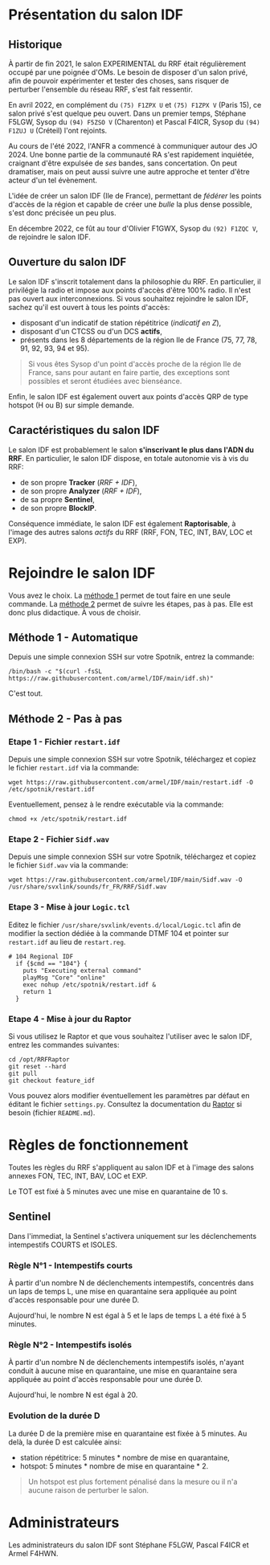 # Présentation du salon IDF

## Historique

À partir de fin 2021, le salon EXPERIMENTAL du RRF était régulièrement occupé par une poignée d'OMs. Le besoin de disposer d'un salon privé, afin de pouvoir expérimenter et tester des choses, sans risquer de perturber l'ensemble du réseau RRF, s'est fait ressentir.

En avril 2022, en complément du `(75) F1ZPX U` et `(75) F1ZPX V` (Paris 15), ce salon privé s'est quelque peu ouvert. Dans un premier temps, Stéphane F5LGW, Sysop du `(94) F5ZSO V` (Charenton) et Pascal F4ICR, Sysop du `(94) F1ZUJ U` (Créteil) l'ont rejoints.

Au cours de l'été 2022, l'ANFR a commencé à communiquer autour des JO 2024. Une bonne partie de la communauté RA s'est rapidement inquiétée, craignant d'être expulsée de *ses* bandes, sans concertation. On peut dramatiser, mais on peut aussi suivre une autre approche et tenter d'être acteur d'un tel évènement. 

L'idée de créer un salon IDF (Ile de France), permettant de *fédérer* les points d'accès de la région et capable de créer une *bulle* la plus dense possible, s'est donc précisée un peu plus.

En décembre 2022, ce fût au tour d'Olivier F1GWX, Sysop du `(92) F1ZQC V`, de rejoindre le salon IDF.

## Ouverture du salon IDF

Le salon IDF s'inscrit totalement dans la philosophie du RRF. En particulier, il privilégie la radio et impose aux points d'accès d'être 100% radio. Il n'est pas ouvert aux interconnexions. Si vous souhaitez rejoindre le salon IDF, sachez qu'il est ouvert à tous les points d'accès: 

- disposant d'un indicatif de station répétitrice (*indicatif en Z*), 
- disposant d'un CTCSS ou d'un DCS **actifs**,
- présents dans les 8 départements de la région Ile de France (75, 77, 78, 91, 92, 93, 94 et 95).

> Si vous êtes Sysop d'un point d'accès proche de la région Ile de France, sans pour autant en faire partie, des exceptions sont possibles et seront étudiées avec bienséance. 

Enfin, le salon IDF est également ouvert aux points d'accès QRP de type hotspot (H ou B) sur simple demande.


## Caractéristiques du salon IDF

Le salon IDF est probablement le salon **s'inscrivant le plus dans l'ADN du RRF**. En particulier, le salon IDF dispose, en totale autonomie vis à vis du RRF:

- de son propre **Tracker** (*RRF + IDF*),
- de son propre **Analyzer** (*RRF + IDF*),
- de sa propre **Sentinel**,
- de son propre **BlockIP**.

Conséquence immédiate, le salon IDF est également **Raptorisable**, à l'image des autres salons *actifs* du RRF (RRF, FON, TEC, INT, BAV, LOC et EXP).

# Rejoindre le salon IDF

Vous avez le choix. La [méthode 1](#m%C3%A9thode-1---automatique) permet de tout faire en une seule commande. La [méthode 2](#m%C3%A9thode-2---pas-%C3%A0-pas) permet de suivre les étapes, pas à pas. Elle est donc plus didactique. À vous de choisir.

## Méthode 1 - Automatique

Depuis une simple connexion SSH sur votre Spotnik, entrez la commande:

`/bin/bash -c "$(curl -fsSL https://raw.githubusercontent.com/armel/IDF/main/idf.sh)"`

C'est tout.

## Méthode 2 - Pas à pas

### Etape 1 - Fichier `restart.idf`

Depuis une simple connexion SSH sur votre Spotnik, téléchargez et copiez le fichier `restart.idf` via la commande:

`wget https://raw.githubusercontent.com/armel/IDF/main/restart.idf -O /etc/spotnik/restart.idf`

Eventuellement, pensez à le rendre exécutable via la commande:

`chmod +x /etc/spotnik/restart.idf`

### Etape 2 - Fichier `Sidf.wav`

Depuis une simple connexion SSH sur votre Spotnik, téléchargez et copiez le fichier `Sidf.wav` via la commande:

`wget https://raw.githubusercontent.com/armel/IDF/main/Sidf.wav -O /usr/share/svxlink/sounds/fr_FR/RRF/Sidf.wav`

### Etape 3 - Mise à jour `Logic.tcl`

Editez le fichier `/usr/share/svxlink/events.d/local/Logic.tcl` afin de modifier la section dédiée à la commande DTMF 104 et pointer sur `restart.idf` au lieu de `restart.reg`.

```
# 104 Regional IDF
  if {$cmd == "104"} {
    puts "Executing external command"
    playMsg "Core" "online"
    exec nohup /etc/spotnik/restart.idf &
    return 1
  }
```

### Etape 4 - Mise à jour du Raptor

Si vous utilisez le Raptor et que vous souhaitez l'utiliser avec le salon IDF, entrez les commandes suivantes:

```
cd /opt/RRFRaptor
git reset --hard
git pull
git checkout feature_idf
```

Vous pouvez alors modifier éventuellement les paramètres par défaut en éditant le fichier `settings.py`. Consultez la documentation du [Raptor](https://github.com/armel/RRFRaptor/tree/feature_idf) si besoin (fichier `README.md`).

# Règles de fonctionnement

Toutes les règles du RRF s'appliquent au salon IDF et à l'image des salons annexes FON, TEC, INT, BAV, LOC et EXP.

Le TOT est fixé à 5 minutes avec une mise en quarantaine de 10 s.

## Sentinel

Dans l'immediat, la Sentinel s'activera uniquement sur les déclenchements intempestifs COURTS et ISOLES. 

### Règle N°1 - Intempestifs courts
À partir d'un nombre N de déclenchements intempestifs, concentrés dans un laps de temps L, une mise en quarantaine sera appliquée au point d'accès responsable pour une durée D.

Aujourd'hui, le nombre N est égal à 5 et le laps de temps L a été fixé à 5 minutes. 

### Règle N°2 - Intempestifs isolés

À partir d'un nombre N de déclenchements intempestifs isolés, n'ayant conduit à aucune mise en quarantaine, une mise en quarantaine sera appliquée au point d'accès responsable pour une durée D.

Aujourd'hui, le nombre N est égal à 20.

### Evolution de la durée D

La durée D de la première mise en quarantaine est fixée à 5 minutes. Au delà, la durée D est calculée ainsi:

- station répétitrice: 5 minutes * nombre de mise en quarantaine,
- hotspot:  5 minutes * nombre de mise en quarantaine * 2.

> Un hotspot est plus fortement pénalisé dans la mesure ou il n'a aucune raison de perturber le salon. 

# Administrateurs

Les administrateurs du salon IDF sont Stéphane F5LGW, Pascal F4ICR et Armel F4HWN. 

